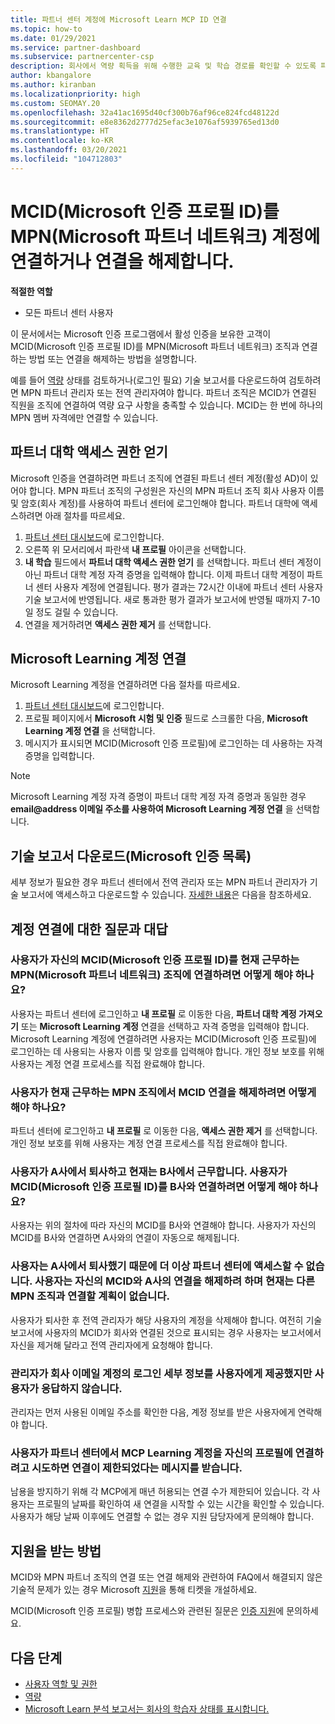 ```yaml
---
title: 파트너 센터 계정에 Microsoft Learn MCP ID 연결
ms.topic: how-to
ms.date: 01/29/2021
ms.service: partner-dashboard
ms.subservice: partnercenter-csp
description: 회사에서 역량 획득을 위해 수행한 교육 및 학습 경로를 확인할 수 있도록 파트너 센터 계정에 MCP ID를 연결하는 방법을 알아봅니다.
author: kbangalore
ms.author: kiranban
ms.localizationpriority: high
ms.custom: SEOMAY.20
ms.openlocfilehash: 32a41ac1695d40cf300b76af96ce824fcd48122d
ms.sourcegitcommit: e8e8362d2777d25efac3e1076af5939765ed13d0
ms.translationtype: HT
ms.contentlocale: ko-KR
ms.lasthandoff: 03/20/2021
ms.locfileid: "104712803"
---
```

# <a name="link-or-unlink-a-microsoft-certification-profile-id-mcid-to-a-microsoft-partner-network-mpn-account"></a>MCID(Microsoft 인증 프로필 ID)를 MPN(Microsoft 파트너 네트워크) 계정에 연결하거나 연결을 해제합니다.

**적절한 역할**

- 모든 파트너 센터 사용자

이 문서에서는 Microsoft 인증 프로그램에서 활성 인증을 보유한 고객이 MCID(Microsoft 인증 프로필 ID)를 MPN(Microsoft 파트너 네트워크) 조직과 연결하는 방법 또는 연결을 해제하는 방법을 설명합니다.

예를 들어 [역량](https://partner.microsoft.com/pcv/partnership/competencies) 상태를 검토하거나(로그인 필요) 기술 보고서를 다운로드하여 검토하려면 MPN 파트너 관리자 또는 전역 관리자여야 합니다. 파트너 조직은 MCID가 연결된 직원을 조직에 연결하여 역량 요구 사항을 충족할 수 있습니다. MCID는 한 번에 하나의 MPN 멤버 자격에만 연결할 수 있습니다.

## <a name="get-partner-university-access"></a>파트너 대학 액세스 권한 얻기

Microsoft 인증을 연결하려면 파트너 조직에 연결된 파트너 센터 계정(활성 AD)이 있어야 합니다. MPN 파트너 조직의 구성원은 자신의 MPN 파트너 조직 회사 사용자 이름 및 암호(회사 계정)를 사용하여 파트너 센터에 로그인해야 합니다.
파트너 대학에 액세스하려면 아래 절차를 따르세요.

1. [파트너 센터 대시보드](https://partner.microsoft.com/dashboard/)에 로그인합니다.
2. 오른쪽 위 모서리에서 파란색 **내 프로필** 아이콘을 선택합니다.
3. **내 학습** 필드에서 **파트너 대학 액세스 권한 얻기** 를 선택합니다. 파트너 센터 계정이 아닌 파트너 대학 계정 자격 증명을 입력해야 합니다. 이제 파트너 대학 계정이 파트너 센터 사용자 계정에 연결됩니다. 평가 결과는 72시간 이내에 파트너 센터 사용자 기술 보고서에 반영됩니다. 새로 통과한 평가 결과가 보고서에 반영될 때까지 7-10일 정도 걸릴 수 있습니다.
4. 연결을 제거하려면 **액세스 권한 제거** 를 선택합니다.

## <a name="associate-a-microsoft-learning-account"></a>Microsoft Learning 계정 연결

Microsoft Learning 계정을 연결하려면 다음 절차를 따르세요. 

1. [파트너 센터 대시보드](https://partner.microsoft.com/dashboard/)에 로그인합니다.
2. 프로필 페이지에서 **Microsoft 시험 및 인증** 필드로 스크롤한 다음, **Microsoft Learning 계정 연결** 을 선택합니다.
3. 메시지가 표시되면 MCID(Microsoft 인증 프로필)에 로그인하는 데 사용하는 자격 증명을 입력합니다.

>[!NOTE]
>Microsoft Learning 계정 자격 증명이 파트너 대학 계정 자격 증명과 동일한 경우 **email@address 이메일 주소를 사용하여 Microsoft Learning 계정 연결** 을 선택합니다.

## <a name="download-skills-report-microsoft-certification-list"></a>기술 보고서 다운로드(Microsoft 인증 목록)
세부 정보가 필요한 경우 파트너 센터에서 전역 관리자 또는 MPN 파트너 관리자가 기술 보고서에 액세스하고 다운로드할 수 있습니다. [자세한 내용](./mpn-skills-report.md#view-skills-report-data)은 다음을 참조하세요.


## <a name="frequently-asked-questions-about-linking-accounts"></a>계정 연결에 대한 질문과 대답

### <a name="how-can-a-user-link-their-microsoft-certification-profile-id-mcid-with-the-microsoft-partner-network-mpn-organization-they-work-for"></a>사용자가 자신의 MCID(Microsoft 인증 프로필 ID)를 현재 근무하는 MPN(Microsoft 파트너 네트워크) 조직에 연결하려면 어떻게 해야 하나요?

사용자는 파트너 센터에 로그인하고 **내 프로필** 로 이동한 다음, **파트너 대학 계정 가져오기** 또는 **Microsoft Learning 계정** 연결을 선택하고 자격 증명을 입력해야 합니다. Microsoft Learning 계정에 연결하려면 사용자는 MCID(Microsoft 인증 프로필)에 로그인하는 데 사용되는 사용자 이름 및 암호를 입력해야 합니다. 개인 정보 보호를 위해 사용자는 계정 연결 프로세스를 직접 완료해야 합니다.  

### <a name="how-can-a-user-unlink-their-mcid-from-the-mpn-organization-they-work-for"></a>사용자가 현재 근무하는 MPN 조직에서 MCID 연결을 해제하려면 어떻게 해야 하나요?

파트너 센터에 로그인하고 **내 프로필** 로 이동한 다음, **액세스 권한 제거** 를 선택합니다. 개인 정보 보호를 위해 사용자는 계정 연결 프로세스를 직접 완료해야 합니다.

### <a name="the-user-left-company-a-and-now-works-for-company-b-how-can-they-link-their-microsoft-certification-profile-id-mcid-with-company-b"></a>사용자가 A사에서 퇴사하고 현재는 B사에서 근무합니다. 사용자가 MCID(Microsoft 인증 프로필 ID)를 B사와 연결하려면 어떻게 해야 하나요?

사용자는 위의 절차에 따라 자신의 MCID를 B사와 연결해야 합니다. 사용자가 자신의 MCID를 B사와 연결하면 A사와의 연결이 자동으로 해제됩니다.

### <a name="the-user-left-company-a-and-no-longer-has-access-to-partner-center-they-want-to-unlink-their-mcid-from-company-a-and-are-not-planning-to-link-it-with-another-mpn-organization-at-the-moment"></a>사용자는 A사에서 퇴사했기 때문에 더 이상 파트너 센터에 액세스할 수 없습니다. 사용자는 자신의 MCID와 A사의 연결을 해제하려 하며 현재는 다른 MPN 조직과 연결할 계획이 없습니다.

사용자가 퇴사한 후 전역 관리자가 해당 사용자의 계정을 삭제해야 합니다. 여전히 기술 보고서에 사용자의 MCID가 회사와 연결된 것으로 표시되는 경우 사용자는 보고서에서 자신을 제거해 달라고 전역 관리자에게 요청해야 합니다.

### <a name="the-admin-provided-sign-in-details-for-a-work-email-account-to-a-user-and-they-have-had-no-response"></a>관리자가 회사 이메일 계정의 로그인 세부 정보를 사용자에게 제공했지만 사용자가 응답하지 않습니다.

관리자는 먼저 사용된 이메일 주소를 확인한 다음, 계정 정보를 받은 사용자에게 연락해야 합니다.

### <a name="a-user-tries-to-associate-their-mcp-learning-account-to-their-profile-in-partner-center-and-receives-a-message-that-their-association-is-limited"></a>사용자가 파트너 센터에서 MCP Learning 계정을 자신의 프로필에 연결하려고 시도하면 연결이 제한되었다는 메시지를 받습니다.

남용을 방지하기 위해 각 MCP에게 매년 허용되는 연결 수가 제한되어 있습니다. 각 사용자는 프로필의 날짜를 확인하여 새 연결을 시작할 수 있는 시간을 확인할 수 있습니다. 사용자가 해당 날짜 이후에도 연결할 수 없는 경우 지원 담당자에게 문의해야 합니다.  

## <a name="how-to-get-support"></a>지원을 받는 방법

MCID와 MPN 파트너 조직의 연결 또는 연결 해제와 관련하여 FAQ에서 해결되지 않은 기술적 문제가 있는 경우 Microsoft [지원](https://partner.microsoft.com/support)을 통해 티켓을 개설하세요.

MCID(Microsoft 인증 프로필) 병합 프로세스와 관련된 질문은 [인증 지원](https://aka.ms/mcpforum)에 문의하세요.

## <a name="next-steps"></a>다음 단계

- [사용자 역할 및 권한](./permissions-overview.md)
- [역량](https://partner.microsoft.com/membership/competencies)
- [Microsoft Learn 분석 보고서는 회사의 학습자 상태를 표시합니다.](ms-learn-analytics.md)